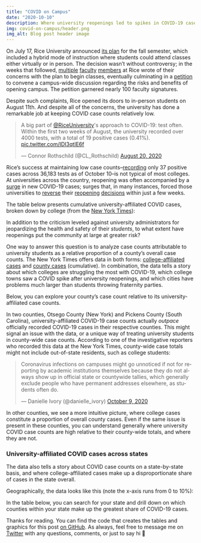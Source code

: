 ```yaml
---
title: "COVID on Campus"
date: "2020-10-10"
description: Where university reopenings led to spikes in COVID-19 case counts
img: covid-on-campus/header.png
img_alt: Blog post header image
---
```


On July 17, Rice University announced [its
plan](https://coronavirus.rice.edu/news/message-president-leebron-july-17)
for the fall semester, which included a hybrid mode of instruction where
students could attend classes either virtually or in person. The
decision wasn’t without controversy; in the weeks that followed,
[multiple](https://www.ricethresher.org/article/2020/08/return-to-campus-but-to-what-end)
[faculty](https://www.ricethresher.org/article/2020/07/letter-to-the-editor-on-returning-to-the-classroom)
[members](https://www.ricethresher.org/article/2020/07/letter-to-the-editor-re-evaluate-return-to-campus)
at Rice wrote of their concerns with the plan to begin classes,
eventually culminating in a
[petition](https://www.ricethresher.org/article/2020/08/faculty-senate-will-meet-to-discuss-risks-and-benefits-of-returning-to-campus)
to convene a campus-wide discussion regarding the risks and benefits of
opening campus. The petition garnered nearly 100 faculty signatures.

Despite such complaints, Rice opened its doors to in-person students on
August 11th. And despite all of the concerns, the university has done a
remarkable job at keeping COVID case counts relatively low.

<blockquote class="twitter-tweet"><p lang="en" dir="ltr">A big part of <a href="https://twitter.com/RiceUniversity?ref_src=twsrc%5Etfw">@RiceUniversity</a>&#39;s approach to COVID-19: test often. Within the first two weeks of August, the university recorded over 4000 tests, with a total of 19 positive cases (0.41%). <a href="https://t.co/IDI3qtIE6f">pic.twitter.com/IDI3qtIE6f</a></p>&mdash; Connor Rothschild (@CL_Rothschild) <a href="https://twitter.com/CL_Rothschild/status/1296495845664272386?ref_src=twsrc%5Etfw">August 20, 2020</a></blockquote> <script async src="https://platform.twitter.com/widgets.js" charset="utf-8"></script>

Rice’s success at maintaining low case
counts–[recording](https://coronavirus.rice.edu/) only 37 positive cases
across 36,183 tests as of October 10–is not typical of most colleges. At
universities across the country, reopening was often accompanied by a
[surge](https://apnews.com/article/virus-outbreak-indiana-muncie-b62eacec9bd3fff89eeab1a8de72f819)
in new COVID-19 cases; surges that, in many instances, forced those
universities to
[reverse](https://www.jsonline.com/story/news/education/2020/09/09/uw-madison-pauses-person-classes-two-weeks/5766409002/)
their
[reopening](https://www.nytimes.com/2020/08/17/us/unc-chapel-hill-covid.html)
[decisions](https://www.usnews.com/news/education-news/articles/2020-09-08/facing-coronavirus-spikes-colleges-send-students-home-against-the-warnings-of-public-health-officials)
within just a few weeks.

The table below presents cumulative university-affiliated COVID cases,
broken down by college (from the [New York
Times](https://github.com/nytimes/covid-19-data/tree/master/colleges)):

<TableHandler src="post/covid-on-campus/table1.png" alt="A table showcasing universities that have the greatest number of COVID-19 cases. University of Georgia leads the pack at 3888 cases. Last updated October 11, 2020" link="http://connorrothschild.github.io/v2/post/covid-on-campus/"></TableHandler>

In addition to the criticism leveled against university administrators
for jeopardizing the health and safety of their _students_, to what
extent have reopenings put the community at large at greater risk?

One way to answer this question is to analyze case counts attributable
to university students as a relative proportion of a county’s overall
case counts. The New York Times offers data in both forms:
[college-affiliated
cases](https://github.com/nytimes/covid-19-data/tree/master/colleges)
and [county
cases](https://github.com/nytimes/covid-19-data/blob/master/live/us-counties.csv)
(cumulative). In combination, the data tells a story about which
colleges are struggling the most with COVID-19, which college towns saw
a COVID spike after university reopenings, and which cities have
problems much larger than students throwing fraternity parties.

Below, you can explore your county’s case count relative to its
university-affiliated case counts.

<TableHandler src="post/covid-on-campus/table2.png" alt="A table showcasing counties that have the greatest number of COVID-19 cases attributable to colleges. Pickens, South Carolina is expanded, showcasing two universities which account for 105% of the county's total cases. Last updated October 11, 2020" link="http://connorrothschild.github.io/v2/post/covid-on-campus/"></TableHandler>

In two counties, Otsego County (New York) and Pickens County (South
Carolina), university-affiliated COVID-19 case counts actually _outpace_
officially recorded COVID-19 cases in their respective counties. This
might signal an issue with the data, or a unique way of treating
university students in county-wide case counts. According to one of the
investigative reporters who recorded this data at the New York Times,
county-wide case totals might not include out-of-state residents, such
as college students:

<blockquote class="twitter-tweet"><p lang="en" dir="ltr">Coronavirus infections on campuses might go unnoticed if not for reporting by academic institutions themselves because they do not always show up in official state or countywide tallies, which generally exclude people who have permanent addresses elsewhere, as students often do.</p>&mdash; Danielle Ivory (@danielle_ivory) <a href="https://twitter.com/danielle_ivory/status/1314597852782489602?ref_src=twsrc%5Etfw">October 9, 2020</a></blockquote> <script async src="https://platform.twitter.com/widgets.js" charset="utf-8"></script>

In other counties, we see a more intuitive picture, where college cases
constitute a proportion of overall county cases. Even if the same issue
is present in these counties, you can understand generally where
university COVID case counts are high relative to their county-wide
totals, and where they are not.

### University-affiliated COVID cases across states

The data also tells a story about COVID case counts on a state-by-state
basis, and where college-affiliated cases make up a disproportionate
share of cases in the state overall.

Geographically, the data looks like this (note the x-axis runs from 0 to
10%):

<InlineImage src="post/covid-on-campus/geofacet_processed.png" alt="A geofaceted map that shows percent of COVID cases attributable to colleges, by US state. Each state ranges between 0 and 10% of total cases attributable to colleges."></InlineImage>

In the table below, you can search for your state and drill down on
which counties within your state make up the greatest share of COVID-19
cases.

<TableHandler src="post/covid-on-campus/table3.png" alt="A table showcasing states that have the greatest number of COVID-19 cases attributable to colleges. Wyoming (number 1) is expanded, showcasing three universities which account for 7% of the state's total cases. Last updated October 11, 2020" link="http://connorrothschild.github.io/v2/post/covid-on-campus/"></TableHandler>

Thanks for reading. You can find the code that creates the tables and
graphics for this post [on
GitHub](https://github.com/connorrothschild/v2/tree/master/content/post/covid-on-campus/index.Rmd).
As always, feel free to message me on
[Twitter](https://twitter.com/CL_Rothschild) with any questions,
comments, or just to say hi 🙂
